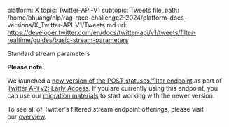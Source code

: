 platform: X
topic: Twitter-API-V1
subtopic: Tweets
file_path: /home/bhuang/nlp/rag-race-challenge2-2024/platform-docs-versions/X_Twitter-API-V1/Tweets.md
url: https://developer.twitter.com/en/docs/twitter-api/v1/tweets/filter-realtime/guides/basic-stream-parameters

Standard stream parameters

**Please note:**  

We launched a [new version of the POST statuses/filter endpoint](https://developer.twitter.com/en/docs/twitter-api/tweets/filtered-stream/introduction) as part of [Twitter API v2: Early Access](https://developer.twitter.com/en/docs/twitter-api/early-access). If you are currently using this endpoint, you can use our [migration materials](https://developer.twitter.com/en/docs/twitter-api/tweets/filtered-stream/migrate/standard-to-twitter-api-v2) to start working with the newer version.

To see all of Twitter's filtered stream endpoint offerings, please visit our [overview](https://developer.twitter.com/en/docs/twitter-api/filtered-stream-overview).